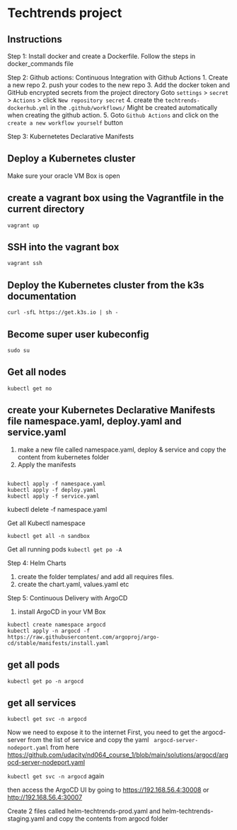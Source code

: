 # Techtrends project

## Instructions

Step 1: Install docker and create a Dockerfile. Follow the steps in docker_commands file

Step 2: Github actions: Continuous Integration with Github Actions
        1. Create a new repo
        2. push your codes to the new repo
        3. Add the docker token and GitHub encrypted secrets from the project directory Goto `settings` > `secret` > `Actions` > click `New repository secret`
        4. create the `techtrends-dockerhub.yml` in the `.github/workflows/` Might be created automatically when creating the github action.
        5. Goto `Github Actions` and click on the `create a new workflow yourself` button

Step 3: Kubernetetes Declarative Manifests 

## Deploy a Kubernetes cluster

Make sure your oracle VM Box is open

## create a vagrant box using the Vagrantfile in the current directory
`vagrant up`

## SSH into the vagrant box
`vagrant ssh`

## Deploy the Kubernetes cluster from the k3s documentation 
`curl -sfL https://get.k3s.io | sh - `

## Become super user kubeconfig 
`sudo su`

## Get all nodes 
`kubectl get no`

## create your Kubernetes Declarative Manifests file namespace.yaml, deploy.yaml and service.yaml
1. make a new file called namespace.yaml, deploy & service and copy the content from kubernetes folder
2. Apply the manifests


```

kubectl apply -f namespace.yaml
kubectl apply -f deploy.yaml
kubectl apply -f service.yaml

```
kubectl delete -f namespace.yaml

Get all Kubectl namespace 

`` kubectl get all -n sandbox ``

Get all running pods 
`` kubectl get po -A ``

Step 4: Helm Charts

1. create the folder templates/ and add all requires files.
2. create the chart.yaml, values.yaml etc 

Step 5: Continuous Delivery with ArgoCD

1. install ArgoCD in your VM Box

```
kubectl create namespace argocd
kubectl apply -n argocd -f https://raw.githubusercontent.com/argoproj/argo-cd/stable/manifests/install.yaml
```

## get all pods

`` kubectl get po -n argocd ``

## get all services

`` kubectl get svc -n argocd ``

Now we need to expose it to the internet
First, you need to get the argocd-server from the list of service 
and copy the yaml ` argocd-server-nodeport.yaml` from here https://github.com/udacity/nd064_course_1/blob/main/solutions/argocd/argocd-server-nodeport.yaml 

`` kubectl get svc -n argocd `` again 

then access the ArgoCD UI by going to https://192.168.56.4:30008 or http://192.168.56.4:30007

Create 2 files called helm-techtrends-prod.yaml and helm-techtrends-staging.yaml and copy the contents from argocd folder
